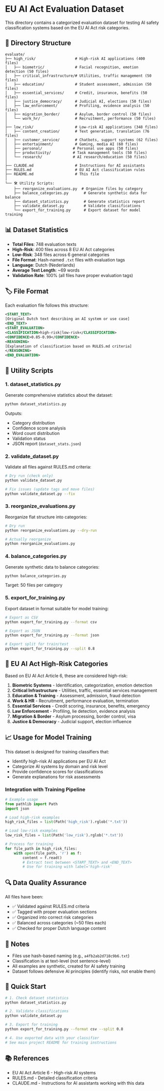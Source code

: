 # EU AI Act Evaluation Dataset

This directory contains a categorized evaluation dataset for testing AI safety classification systems based on the EU AI Act risk categories.

## 📁 Directory Structure

```
evaluate/
├── high_risk/                  # High-risk AI applications (400 files)
│   ├── biometric/              # Facial recognition, emotion detection (50 files)
│   ├── critical_infrastructure/# Utilities, traffic management (50 files)
│   ├── education/              # Student assessment, admission (50 files)
│   ├── essential_services/     # Credit, insurance, benefits (50 files)
│   ├── justice_democracy/      # Judicial AI, elections (50 files)
│   ├── law_enforcement/        # Profiling, evidence analysis (50 files)
│   ├── migration_border/       # Asylum, border control (50 files)
│   └── work_hr/                # Recruitment, performance (50 files)
│
├── low_risk/                   # Low-risk AI applications (348 files)
│   ├── content_creation/       # Text generation, translation (76 files)
│   ├── customer_service/       # Chatbots, support systems (62 files)
│   ├── entertainment/          # Gaming, media AI (60 files)
│   ├── personal/              # Personal use apps (50 files)
│   ├── productivity/          # Task management tools (50 files)
│   └── research/              # AI research/education (50 files)
│
├── CLAUDE.md                   # Instructions for AI assistants
├── RULES.md                    # EU AI Act classification rules
├── README.md                   # This file
│
└── 🛠️ Utility Scripts:
    ├── reorganize_evaluations.py  # Organize files by category
    ├── balance_categories.py       # Generate synthetic data for balance
    ├── dataset_statistics.py       # Generate statistics report
    ├── validate_dataset.py         # Validate classifications
    └── export_for_training.py      # Export dataset for model training
```

## 📊 Dataset Statistics

- **Total Files**: 748 evaluation texts
- **High-Risk**: 400 files across 8 EU AI Act categories
- **Low-Risk**: 348 files across 6 general categories
- **File Format**: Hash-named `.txt` files with evaluation tags
- **Language**: Dutch (Nederlands)
- **Average Text Length**: ~69 words
- **Validation Rate**: 100% (all files have proper evaluation tags)

## 🏷️ File Format

Each evaluation file follows this structure:

```xml
<START_TEXT>
[Original Dutch text describing an AI system or use case]
<END_TEXT>
<START_EVALUATION>
<CLASSIFICATION>high-risk|low-risk</CLASSIFICATION>
<CONFIDENCE>0.85-0.99</CONFIDENCE>
<REASONING>
[Explanation of classification based on RULES.md criteria]
</REASONING>
<END_EVALUATION>
```

## 🔧 Utility Scripts

### 1. **dataset_statistics.py**
Generate comprehensive statistics about the dataset:
```bash
python dataset_statistics.py
```
Outputs:
- Category distribution
- Confidence score analysis
- Word count distribution
- Validation status
- JSON report (`dataset_stats.json`)

### 2. **validate_dataset.py**
Validate all files against RULES.md criteria:
```bash
# Dry run (check only)
python validate_dataset.py

# Fix issues (update tags and move files)
python validate_dataset.py --fix
```

### 3. **reorganize_evaluations.py**
Reorganize flat structure into categories:
```bash
# Dry run
python reorganize_evaluations.py --dry-run

# Actually reorganize
python reorganize_evaluations.py
```

### 4. **balance_categories.py**
Generate synthetic data to balance categories:
```bash
python balance_categories.py
```
Target: 50 files per category

### 5. **export_for_training.py**
Export dataset in format suitable for model training:
```bash
# Export as CSV
python export_for_training.py --format csv

# Export as JSON
python export_for_training.py --format json

# Export split for train/test
python export_for_training.py --split 0.8
```

## 🎯 EU AI Act High-Risk Categories

Based on EU AI Act Article 6, these are considered high-risk:

1. **Biometric Systems** - Identification, categorization, emotion detection
2. **Critical Infrastructure** - Utilities, traffic, essential services management
3. **Education & Training** - Assessment, admission, fraud detection
4. **Work & HR** - Recruitment, performance evaluation, termination
5. **Essential Services** - Credit scoring, insurance, benefits, emergency
6. **Law Enforcement** - Profiling, lie detection, evidence analysis
7. **Migration & Border** - Asylum processing, border control, visa
8. **Justice & Democracy** - Judicial support, election influence

## 📈 Usage for Model Training

This dataset is designed for training classifiers that:
- Identify high-risk AI applications per EU AI Act
- Categorize AI systems by domain and risk level
- Provide confidence scores for classifications
- Generate explanations for risk assessments

### Integration with Training Pipeline

```python
# Example usage
from pathlib import Path
import json

# Load high-risk examples
high_risk_files = list(Path('high_risk').rglob('*.txt'))

# Load low-risk examples
low_risk_files = list(Path('low_risk').rglob('*.txt'))

# Process for training
for file_path in high_risk_files:
    with open(file_path, 'r') as f:
        content = f.read()
        # Extract text between <START_TEXT> and <END_TEXT>
        # Use for training with label='high-risk'
```

## 🔍 Data Quality Assurance

All files have been:
- ✅ Validated against RULES.md criteria
- ✅ Tagged with proper evaluation sections
- ✅ Organized into correct risk categories
- ✅ Balanced across categories (~50 files each)
- ✅ Checked for proper Dutch language content

## 📝 Notes

- Files use hash-based naming (e.g., `a4fb2ab2d718c9b6.txt`)
- Classification is at text-level (not sentence-level)
- All examples are synthetic, created for AI safety training
- Dataset follows defensive AI principles (identify risks, not enable them)

## 🚀 Quick Start

```bash
# 1. Check dataset statistics
python dataset_statistics.py

# 2. Validate classifications
python validate_dataset.py

# 3. Export for training
python export_for_training.py --format csv --split 0.8

# 4. Use exported data with your classifier
# See main project README for training instructions
```

## 📚 References

- EU AI Act Article 6 - High-risk AI systems
- RULES.md - Detailed classification criteria
- CLAUDE.md - Instructions for AI assistants working with this data